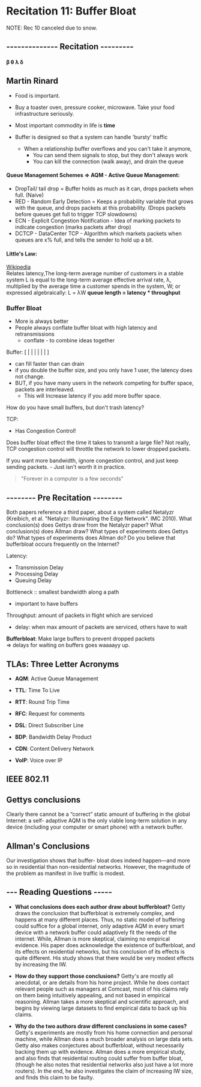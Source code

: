 # Recitation 11: Buffer Bloat
NOTE: Rec 10 canceled due to snow.

## 	-------------- Recitation ---------
####  β θ λ δ

## Martin Rinard
- Food is important.
- Buy a toaster oven, pressure cooker, microwave. Take your food infrastructure seriously.
- Most important commodity in life is **time**

- Buffer is designed so that a system can handle 'bursty' traffic
    - When a relationship buffer overflows and you can't take it anymore,
        - You can send them signals to stop, but they don't always work
        - You can kill the connection (walk away), and drain the queue


#### Queue Management Schemes => AQM - Active Queue Management:
- DropTail/ tail drop = Buffer holds as much as it can, drops packets when full. (Naive)
- RED - Random Early Detection = Keeps a probability variable that grows with the queue, and drops packets at this probability. (Drops packets before queues get full to trigger TCP slowdowns)
- ECN - Explicit Congestion Notification - Idea of marking packets to indicate congestion (marks packets after drop)
- DCTCP - DataCenter TCP - Algorithm which markets packets when queues are x% full, and tells the sender to hold up a bit.


#### Little's Law:
[Wikipedia](https://en.wikipedia.org/wiki/Little's_law)    
Relates latency,The long-term average number of customers in a stable system L is equal to the long-term average effective arrival rate, λ, multiplied by the average time a customer spends in the system, W; or expressed algebraically: L = λW
**queue length = latency * throughput**

### Buffer Bloat
- More is always better
- People always conflate buffer bloat with high latency and retransmissions
    - conflate - to combine ideas together

Buffer: [ | | | | | | ]
- can fill faster than can drain
- if you double the buffer size, and you only have 1 user, the latency does not change.
- BUT, if you have many users in the network competing for buffer space, packets are interleaved.
    - This will Increase latency if you add more buffer space.

How do you have small buffers, but don't trash latency?

TCP:
- Has Congestion Control!

Does buffer bloat effect the time it takes to transmit a large file? Not really, TCP congestion control will throttle the network to lower dropped packets.

If you want more bandwidth, ignore congestion control, and just keep sending packets.
    - Just isn't worth it in practice.  

> "Forever in a computer is a few seconds"


## -------- Pre Recitation --------
Both papers reference a third paper, about a system called Netalyzr (Kreibich, et al. "Netalyzr: Illuminating the Edge Network". IMC 2010).
What conclusion(s) does Gettys draw from the Netalyzr paper? What conclusion(s) does Allman draw?
What types of experiments does Gettys do? What types of experiments does Allman do?
Do you believe that bufferbloat occurs frequently on the Internet?

Latency:
- Transmission Delay
- Processing Delay
- Queuing Delay

Bottleneck :: smallest bandwidth along a path
- important to have buffers

Throughput: amount of packets in flight which are serviced
- delay: when max amount of packets are serviced, others have to wait

**Bufferbloat**: Make large buffers to prevent dropped packets    
=> delays for waiting on buffers goes waaaayy up.


## TLAs: Three Letter Acronyms
- **AQM**: Active Queue Management

- **TTL**: Time To Live

- **RTT**: Round Trip Time

- **RFC**: Request for comments

- **DSL**: Direct Subscriber Line

- **BDP**: Bandwidth Delay Product

- **CDN**: Content Delivery Network

- **VoIP**: Voice over IP


## IEEE 802.11

## Gettys conclusions
Clearly there cannot be a “correct” static amount of buffering in the global Internet: a self-
adaptive AQM is the only viable long-term solution in any device (including your computer or smart
phone) with a network buffer.

## Allman's Conclusions
Our investigation shows that buffer-
bloat does indeed happen—and more so in residential than non-residential networks. However, the magnitude of the problem as manifest in live traffic is modest.

## --- Reading Questions -----
- **What conclusions does each author draw about bufferbloat?**
Getty draws the conclusion that bufferbloat is extremely complex, and happens at many different places. Thus, no static model of buffering could suffice for a global internet, only adaptive AQM in every smart device with a network buffer could adaptively fit the needs of the internet. While, Allman is more skeptical, claiming no empirical evidence. His paper does acknowledge the existence of bufferbloat, and its effects on residential networks, but his conclusion of its effects is quite different. His study shows that there would be very modest effects by increasing the IW.

- **How do they support those conclusions?**
Getty's are mostly all anecdotal, or are details from his home project. While he does contact relevant people such as managers at Comcast, most of his claims rely on them being intuitively appealing, and not based in empirical reasoning. Allman takes a more skeptical and scientific approach, and begins by viewing large datasets to find empirical data to back up his claims.

- **Why do the two authors draw different conclusions in some cases?**
Getty's experiments are mostly from his home connection and personal machine, while Allman does a much broader analysis on large data sets. Getty also makes conjectures about bufferbloat, without necessarily backing them up with evidence. Allman does a more empirical study, and also finds that residential routing could suffer from buffer bloat, (though he also notes that residential networks also just have a lot more routers). In the end, he also investigates the claim of increasing IW size, and finds this claim to be faulty.
